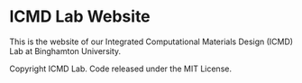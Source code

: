 # ICMD Lab Website

This is the website of our Integrated Computational Materials Design (ICMD) Lab at Binghamton University.

Copyright ICMD Lab. Code released under the MIT License.

